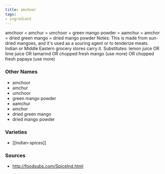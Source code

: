 ```yaml
---
title: amchoor
tags:
- ingredient
---
```

amchoor = amchur = umchoor = green mango powder = aamchur = amchor = dried green mango = dried mango powder Notes: This is made from sun-dried mangoes, and it's used as a souring agent or to tenderize meats. Indian or Middle Eastern grocery stores carry it. Substitutes: lemon juice OR lime juice OR tamarind OR chopped fresh mango (use more) OR chopped fresh papaya (use more)

### Other Names

* amchoor
* amchur
* umchoor
* green mango powder
* aamchur
* amchor
* dried green mango
* dried mango powder

### Varieties

* [[indian-spices]]

### Sources
* http://foodsubs.com/SpiceInd.html
